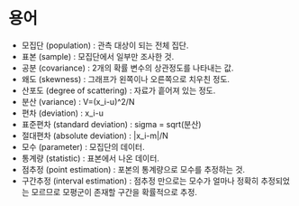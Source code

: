 # 용어

- 모집단 (population) : 관측 대상이 되는 전체 집단.
- 표본 (sample) : 모집단에서 일부만 조사한 것.
- 공분 (covariance) : 2개의 확률 변수의 상관정도를 나타내는 값.
- 왜도 (skewness) : 그래프가 왼쪽이나 오른쪽으로 치우친 정도.
- 산포도 (degree of scattering) : 자료가 흩어져 있는 정도.
- 분산 (variance) : V=(x_i-u)^2/N
- 편차 (deviation) : x_i-u
- 표준편차 (standard deviation) : sigma = sqrt(분산)
- 절대편차 (absolute deviation) : |x_i-m|/N
- 모수 (parameter) : 모집단의 데이터.
- 통계량 (statistic) : 표본에서 나온 데이터.
- 점추정 (point estimation) : 포본의 통계량으로 모수를 추정하는 것.
- 구간추정 (interval estimation) : 점추정 만으로는 모수가 얼마나 정확히 추정되었는 모르므로 모평군이 존재할 구간을 확률적으로 추정.
